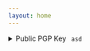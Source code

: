 ```yaml
---
layout: home
---
```

<details>
		<summary>Public PGP Key<code style="margin-left:10px;">asd</code></summary>
			<pre>aaa</pre>
	</details>